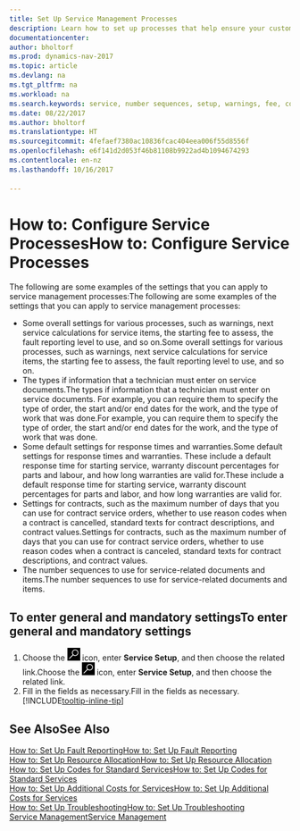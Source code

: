 ```yaml
---
title: Set Up Service Management Processes
description: Learn how to set up processes that help ensure your customers are satisfied with your customer service.
documentationcenter: 
author: bholtorf
ms.prod: dynamics-nav-2017
ms.topic: article
ms.devlang: na
ms.tgt_pltfrm: na
ms.workload: na
ms.search.keywords: service, number sequences, setup, warnings, fee, contracts, warranties
ms.date: 08/22/2017
ms.author: bholtorf
ms.translationtype: HT
ms.sourcegitcommit: 4fefaef7380ac10836fcac404eea006f55d8556f
ms.openlocfilehash: e6f141d2d053f46b81108b9922ad4b1094674293
ms.contentlocale: en-nz
ms.lasthandoff: 10/16/2017

---
```

# <a name="how-to-configure-service-processes"></a><span data-ttu-id="a706e-103">How to: Configure Service Processes</span><span class="sxs-lookup"><span data-stu-id="a706e-103">How to: Configure Service Processes</span></span>
<span data-ttu-id="a706e-104">The following are some examples of the settings that you can apply to service management processes:</span><span class="sxs-lookup"><span data-stu-id="a706e-104">The following are some examples of the settings that you can apply to service management processes:</span></span>  
  
* <span data-ttu-id="a706e-105">Some overall settings for various processes, such as warnings, next service calculations for service items, the starting fee to assess, the fault reporting level to use, and so on.</span><span class="sxs-lookup"><span data-stu-id="a706e-105">Some overall settings for various processes, such as warnings, next service calculations for service items, the starting fee to assess, the fault reporting level to use, and so on.</span></span>  
* <span data-ttu-id="a706e-106">The types if information that a technician must enter on service documents.</span><span class="sxs-lookup"><span data-stu-id="a706e-106">The types if information that a technician must enter on service documents.</span></span> <span data-ttu-id="a706e-107">For example, you can require them to specify the type of order, the start and/or end dates for the work, and the type of work that was done.</span><span class="sxs-lookup"><span data-stu-id="a706e-107">For example, you can require them to specify the type of order, the start and/or end dates for the work, and the type of work that was done.</span></span>  
* <span data-ttu-id="a706e-108">Some default settings for response times and warranties.</span><span class="sxs-lookup"><span data-stu-id="a706e-108">Some default settings for response times and warranties.</span></span> <span data-ttu-id="a706e-109">These include a default response time for starting service, warranty discount percentages for parts and labour, and how long warranties are valid for.</span><span class="sxs-lookup"><span data-stu-id="a706e-109">These include a default response time for starting service, warranty discount percentages for parts and labor, and how long warranties are valid for.</span></span>  
* <span data-ttu-id="a706e-110">Settings for contracts, such as the maximum number of days that you can use for contract service orders, whether to use reason codes when a contract is cancelled, standard texts for contract descriptions, and contract values.</span><span class="sxs-lookup"><span data-stu-id="a706e-110">Settings for contracts, such as the maximum number of days that you can use for contract service orders, whether to use reason codes when a contract is canceled, standard texts for contract descriptions, and contract values.</span></span>  
* <span data-ttu-id="a706e-111">The number sequences to use for service-related documents and items.</span><span class="sxs-lookup"><span data-stu-id="a706e-111">The number sequences to use for service-related documents and items.</span></span>  

## <a name="to-enter-general-and-mandatory-settings"></a><span data-ttu-id="a706e-112">To enter general and mandatory settings</span><span class="sxs-lookup"><span data-stu-id="a706e-112">To enter general and mandatory settings</span></span>
1. <span data-ttu-id="a706e-113">Choose the ![Search for Page or Report](media/ui-search/search_small.png "Search for Page or Report icon") icon, enter **Service Setup**, and then choose the related link.</span><span class="sxs-lookup"><span data-stu-id="a706e-113">Choose the ![Search for Page or Report](media/ui-search/search_small.png "Search for Page or Report icon") icon, enter **Service Setup**, and then choose the related link.</span></span>
2. <span data-ttu-id="a706e-114">Fill in the fields as necessary.</span><span class="sxs-lookup"><span data-stu-id="a706e-114">Fill in the fields as necessary.</span></span> [!INCLUDE[tooltip-inline-tip](includes/tooltip-inline-tip_md.md)]  

## <a name="see-also"></a><span data-ttu-id="a706e-115">See Also</span><span class="sxs-lookup"><span data-stu-id="a706e-115">See Also</span></span>  
[<span data-ttu-id="a706e-116">How to: Set Up Fault Reporting</span><span class="sxs-lookup"><span data-stu-id="a706e-116">How to: Set Up Fault Reporting</span></span>](service-how-setup-fault-reporting.md)  
[<span data-ttu-id="a706e-117">How to: Set Up Resource Allocation</span><span class="sxs-lookup"><span data-stu-id="a706e-117">How to: Set Up Resource Allocation</span></span>](service-how-setup-resource-allocation.md)  
[<span data-ttu-id="a706e-118">How to: Set Up Codes for Standard Services</span><span class="sxs-lookup"><span data-stu-id="a706e-118">How to: Set Up Codes for Standard Services</span></span>](service-how-setup-service-coding.md)  
[<span data-ttu-id="a706e-119">How to: Set Up Additional Costs for Services</span><span class="sxs-lookup"><span data-stu-id="a706e-119">How to: Set Up Additional Costs for Services</span></span>](service-how-setup-service-costs-pricing.md)  
[<span data-ttu-id="a706e-120">How to: Set Up Troubleshooting</span><span class="sxs-lookup"><span data-stu-id="a706e-120">How to: Set Up Troubleshooting</span></span>](service-how-setup-troubleshooting.md)  
[<span data-ttu-id="a706e-121">Service Management</span><span class="sxs-lookup"><span data-stu-id="a706e-121">Service Management</span></span>](service-service.md)  

